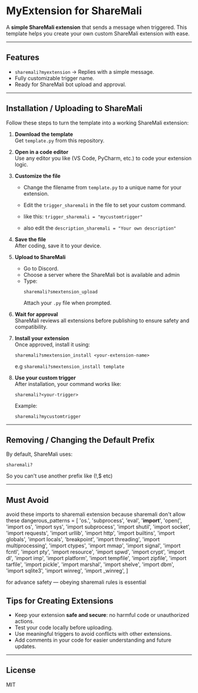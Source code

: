 # MyExtension for ShareMali

A **simple ShareMali extension** that sends a message when triggered. This template helps you create your own custom ShareMali extension with ease.

---

## Features
- `sharemali?myextension` → Replies with a simple message.
- Fully customizable trigger name.
- Ready for ShareMali bot upload and approval.

---

## Installation / Uploading to ShareMali

Follow these steps to turn the template into a working ShareMali extension:

1. **Download the template**  
   Get `template.py` from this repository.

2. **Open in a code editor**  
   Use any editor you like (VS Code, PyCharm, etc.) to code your extension logic.

3. **Customize the file**  
   - Change the filename from `template.py` to a unique name for your extension.  
   - Edit the `trigger_sharemali` in the file to set your custom command.
  
   - like this: `trigger_sharemali = "mycustomtrigger"`
   - also edit the `description_sharemali = "Your own description"`
    
4. **Save the file**  
   After coding, save it to your device.

5. **Upload to ShareMali**  
   - Go to Discord.  
   - Choose a server where the ShareMali bot is available and admin 
   - Type:  
     ```
     sharemali?smextension_upload
     ```  
     Attach your `.py` file when prompted.

6. **Wait for approval**  
   ShareMali reviews all extensions before publishing to ensure safety and compatibility.  

7. **Install your extension**  
   Once approved, install it using:  
   ```
   sharemali?smextension_install <your-extension-name>
   ```
   e.g `sharemali?smextension_install template`

8. **Use your custom trigger**  
   After installation, your command works like:  
   ```
   sharemali?<your-trigger>
   ```  
   Example:  
   ```
   sharemali?mycustomtrigger
   ```

---

## Removing / Changing the Default Prefix

By default, ShareMali uses:  

```
sharemali?
```

So you can't use another prefix like (!,$ etc)

---

## Must Avoid
avoid these imports to sharemali extension because sharemali don't allow these
dangerous_patterns = [
            'os.', 'subprocess', 'eval', '__import__', 'open(', 
            'import os', 'import sys', 'import subprocess', 'import shutil',
            'import socket', 'import requests', 'import urllib', 'import http',
            'import builtins', 'import globals', 'import locals', 'breakpoint',
            'import threading', 'import multiprocessing', 'import ctypes',
            'import mmap', 'import signal', 'import fcntl', 'import pty',
            'import resource', 'import spwd', 'import crypt', 'import dl',
            'import imp', 'import platform', 'import tempfile', 'import zipfile',
            'import tarfile', 'import pickle', 'import marshal', 'import shelve',
            'import dbm', 'import sqlite3', 'import winreg', 'import _winreg',
        ]

for advance safety — obeying sharemali rules is essential 

## Tips for Creating Extensions
- Keep your extension **safe and secure**: no harmful code or unauthorized actions.  
- Test your code locally before uploading.  
- Use meaningful triggers to avoid conflicts with other extensions.  
- Add comments in your code for easier understanding and future updates.

---

## License
MIT
